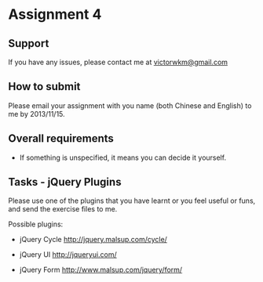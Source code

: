 Assignment 4
==========

Support
-------------
If you have any issues, please contact me at victorwkm@gmail.com

How to submit
--------------------------
Please email your assignment with you name (both Chinese and English) to me by 2013/11/15.

Overall requirements
--------------------------------
- If something is unspecified, it means you can decide it yourself.

Tasks - jQuery Plugins
----------------------------------------------------------------

Please use one of the plugins that you have learnt or you feel useful or funs, and send the exercise files to me.Possible plugins:
- jQuery Cycle http://jquery.malsup.com/cycle/

- jQuery UI http://jqueryui.com/

- jQuery Form http://www.malsup.com/jquery/form/